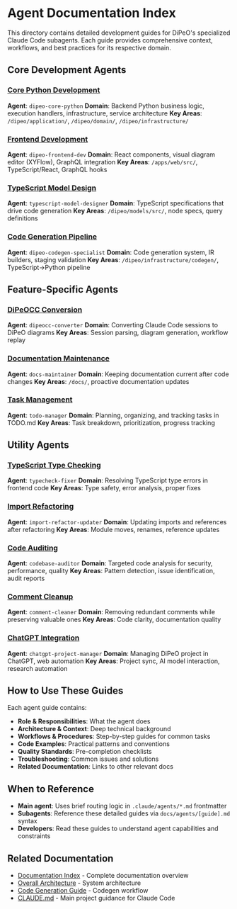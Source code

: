 # Agent Documentation Index

This directory contains detailed development guides for DiPeO's specialized Claude Code subagents. Each guide provides comprehensive context, workflows, and best practices for its respective domain.

## Core Development Agents

### [Core Python Development](core-python-development.md)
**Agent**: `dipeo-core-python`
**Domain**: Backend Python business logic, execution handlers, infrastructure, service architecture
**Key Areas**: `/dipeo/application/`, `/dipeo/domain/`, `/dipeo/infrastructure/`

### [Frontend Development](frontend-development.md)
**Agent**: `dipeo-frontend-dev`
**Domain**: React components, visual diagram editor (XYFlow), GraphQL integration
**Key Areas**: `/apps/web/src/`, TypeScript/React, GraphQL hooks

### [TypeScript Model Design](typescript-model-design.md)
**Agent**: `typescript-model-designer`
**Domain**: TypeScript specifications that drive code generation
**Key Areas**: `/dipeo/models/src/`, node specs, query definitions

### [Code Generation Pipeline](codegen-pipeline.md)
**Agent**: `dipeo-codegen-specialist`
**Domain**: Code generation system, IR builders, staging validation
**Key Areas**: `/dipeo/infrastructure/codegen/`, TypeScript→Python pipeline

## Feature-Specific Agents

### [DiPeOCC Conversion](dipeocc-conversion.md)
**Agent**: `dipeocc-converter`
**Domain**: Converting Claude Code sessions to DiPeO diagrams
**Key Areas**: Session parsing, diagram generation, workflow replay

### [Documentation Maintenance](documentation-maintenance.md)
**Agent**: `docs-maintainer`
**Domain**: Keeping documentation current after code changes
**Key Areas**: `/docs/`, proactive documentation updates

### [Task Management](task-management.md)
**Agent**: `todo-manager`
**Domain**: Planning, organizing, and tracking tasks in TODO.md
**Key Areas**: Task breakdown, prioritization, progress tracking

## Utility Agents

### [TypeScript Type Checking](typecheck-fixing.md)
**Agent**: `typecheck-fixer`
**Domain**: Resolving TypeScript type errors in frontend code
**Key Areas**: Type safety, error analysis, proper fixes

### [Import Refactoring](import-refactoring.md)
**Agent**: `import-refactor-updater`
**Domain**: Updating imports and references after refactoring
**Key Areas**: Module moves, renames, reference updates

### [Code Auditing](code-auditing.md)
**Agent**: `codebase-auditor`
**Domain**: Targeted code analysis for security, performance, quality
**Key Areas**: Pattern detection, issue identification, audit reports

### [Comment Cleanup](comment-cleanup.md)
**Agent**: `comment-cleaner`
**Domain**: Removing redundant comments while preserving valuable ones
**Key Areas**: Code clarity, documentation quality

### [ChatGPT Integration](chatgpt-integration.md)
**Agent**: `chatgpt-project-manager`
**Domain**: Managing DiPeO project in ChatGPT, web automation
**Key Areas**: Project sync, AI model interaction, research automation

## How to Use These Guides

Each agent guide contains:
- **Role & Responsibilities**: What the agent does
- **Architecture & Context**: Deep technical background
- **Workflows & Procedures**: Step-by-step guides for common tasks
- **Code Examples**: Practical patterns and conventions
- **Quality Standards**: Pre-completion checklists
- **Troubleshooting**: Common issues and solutions
- **Related Documentation**: Links to other relevant docs

## When to Reference

- **Main agent**: Uses brief routing logic in `.claude/agents/*.md` frontmatter
- **Subagents**: Reference these detailed guides via `docs/agents/[guide].md` syntax
- **Developers**: Read these guides to understand agent capabilities and constraints

## Related Documentation

- [Documentation Index](../index.md) - Complete documentation overview
- [Overall Architecture](../architecture/overall_architecture.md) - System architecture
- [Code Generation Guide](../projects/code-generation-guide.md) - Codegen workflow
- [CLAUDE.md](../../CLAUDE.md) - Main project guidance for Claude Code
